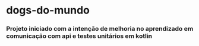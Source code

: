 # dogs-do-mundo

 ### Projeto iniciado com a intenção de melhoria no aprendizado em comunicação com api e testes unitários em kotlin 
